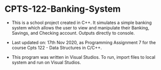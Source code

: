# CPTS-122-Banking-System

* This is a school project created in C++. It simulates a simple banking system which allows the user to view and manipulate their Banking, Savings, and Checking account. Outputs directly to console.

* Last updated on: 17th Nov 2020, as Programming Assignment 7 for the course Cpts 122 - Data Structures in C/C++.

* This program was written in Visual Studios. To run, import files to local system and run on Visual Studios.
